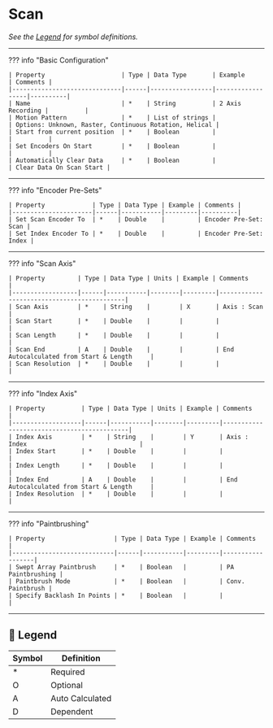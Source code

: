 # Scan

_See the [Legend](#legend) for symbol definitions._

---

??? info "Basic Configuration"

    | Property                     | Type | Data Type       | Example          | Comments |
    |------------------------------|------|-----------------|------------------|----------|
    | Name                         | *    | String          | 2 Axis Recording |          |
    | Motion Pattern               | *    | List of strings |                  | Options: Unknown, Raster, Continuous Rotation, Helical |
    | Start from current position  | *    | Boolean         |                  |          |
    | Set Encoders On Start        | *    | Boolean         |                  |          |
    | Automatically Clear Data     | *    | Boolean         |                  | Clear Data On Scan Start |

---

??? info "Encoder Pre-Sets"

    | Property             | Type | Data Type | Example | Comments |
    |----------------------|------|-----------|---------|----------|
    | Set Scan Encoder To  | *    | Double    |         | Encoder Pre-Set: Scan |
    | Set Index Encoder To | *    | Double    |         | Encoder Pre-Set: Index |

---

??? info "Scan Axis"

    | Property         | Type | Data Type | Units | Example | Comments                                   |
    |------------------|------|-----------|--------|---------|--------------------------------------------|
    | Scan Axis        | *    | String    |        | X       | Axis : Scan                                |
    | Scan Start       | *    | Double    |        |         |                                            |
    | Scan Length      | *    | Double    |        |         |                                            |
    | Scan End         | A    | Double    |        |         | End Autocalculated from Start & Length     |
    | Scan Resolution  | *    | Double    |        |         |                                            |

---

??? info "Index Axis"

    | Property          | Type | Data Type | Units | Example | Comments                                   |
    |-------------------|------|-----------|--------|---------|--------------------------------------------|
    | Index Axis        | *    | String    |        | Y       | Axis : Index                               |
    | Index Start       | *    | Double    |        |         |                                            |
    | Index Length      | *    | Double    |        |         |                                            |
    | Index End         | A    | Double    |        |         | End Autocalculated from Start & Length     |
    | Index Resolution  | *    | Double    |        |         |                                            |

---

??? info "Paintbrushing"

    | Property                   | Type | Data Type | Example | Comments         |
    |----------------------------|------|-----------|---------|------------------|
    | Swept Array Paintbrush     | *    | Boolean   |         | PA Paintbrushing |
    | Paintbrush Mode            | *    | Boolean   |         | Conv. Paintbrush |
    | Specify Backlash In Points | *    | Boolean   |         |                  |

---

## 🧭 Legend

| Symbol | Definition       |
|--------|------------------|
| *      | Required         |
| O      | Optional         |
| A      | Auto Calculated  |
| D      | Dependent        |